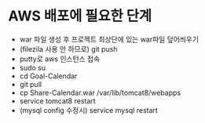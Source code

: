 # AWS 배포에 필요한 단계

- war 파일 생성 후 프로젝트 최상단에 있는 war파일 덮어씌우기
- (filezila 사용 안 하므로) git push
- putty로 aws 인스턴스 접속
- sudo su
- cd Goal-Calendar
- git pull
- cp Share-Calendar.war /var/lib/tomcat8/webapps
- service tomcat8 restart
- (mysql config 수정시) service mysql restart
